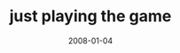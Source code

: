 ---
layout: base.njk
title : 'just playing the game' 
view_title : 'just playing the game' 
year : '2008' 
date : '2008-01-04' 
img_file : '/drawing/justplayingthegame.png' 
html_file : 'justplayingthegame' 
next_html : 'why-2.html' 
year_order : '11' 
permalink : "title/{{html_file}}.html"
---